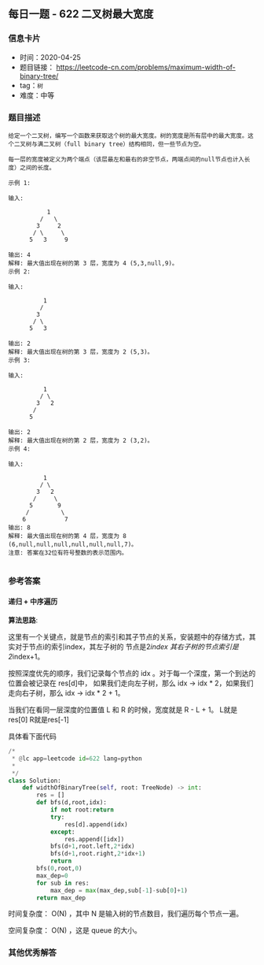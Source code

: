 ## 每日一题 - 622 二叉树最大宽度  
### 信息卡片

- 时间：2020-04-25
- 题目链接： https://leetcode-cn.com/problems/maximum-width-of-binary-tree/ 
- tag：`树`
- 难度：中等

### 题目描述

```
给定一个二叉树，编写一个函数来获取这个树的最大宽度。树的宽度是所有层中的最大宽度。这个二叉树与满二叉树（full binary tree）结构相同，但一些节点为空。

每一层的宽度被定义为两个端点（该层最左和最右的非空节点，两端点间的null节点也计入长度）之间的长度。

示例 1:

输入: 

           1
         /   \
        3     2
       / \     \  
      5   3     9 

输出: 4
解释: 最大值出现在树的第 3 层，宽度为 4 (5,3,null,9)。
示例 2:

输入: 

          1
         /  
        3    
       / \       
      5   3     

输出: 2
解释: 最大值出现在树的第 3 层，宽度为 2 (5,3)。
示例 3:

输入: 

          1
         / \
        3   2 
       /        
      5      

输出: 2
解释: 最大值出现在树的第 2 层，宽度为 2 (3,2)。
示例 4:

输入: 

          1
         / \
        3   2
       /     \  
      5       9 
     /         \
    6           7
输出: 8
解释: 最大值出现在树的第 4 层，宽度为 8 (6,null,null,null,null,null,null,7)。
注意: 答案在32位有符号整数的表示范围内。
 

```



### 参考答案

#### 递归 + 中序遍历

**算法思路**:

 这里有一个关键点，就是节点的索引和其子节点的关系，安装题中的存储方式，其实对于节点i的索引index，其左子树的
 节点是2*index 其右子树的节点索引是2*index+1。
 
 按照深度优先的顺序，我们记录每个节点的 idx 。对于每一个深度，第一个到达的位置会被记录在 res[d]中，
 如果我们走向左子树，那么 idx -> idx * 2，如果我们走向右子树，那么 idx -> idx * 2 + 1。
 
 当我们在看同一层深度的位置值 L 和 R 的时候，宽度就是 R - L + 1。 L就是res[0] R就是res[-1]
 
 
具体看下面代码

```python
/*
 * @lc app=leetcode id=622 lang=python
 *
 */
class Solution:
    def widthOfBinaryTree(self, root: TreeNode) -> int:
        res = []
        def bfs(d,root,idx):
            if not root:return 
            try:
                res[d].append(idx)
            except:
                res.append([idx])
            bfs(d+1,root.left,2*idx)
            bfs(d+1,root.right,2*idx+1)
            return
        bfs(0,root,0)
        max_dep=0
        for sub in res:
            max_dep = max(max_dep,sub[-1]-sub[0]+1)
        return max_dep
```

时间复杂度： O(N) ，其中 N 是输入树的节点数目，我们遍历每个节点一遍。

空间复杂度： O(N) ，这是 queue 的大小。
 
 

### 其他优秀解答
 ```
 ```
